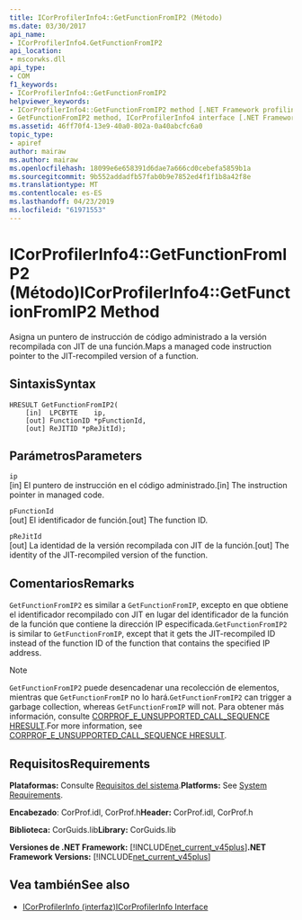 ```yaml
---
title: ICorProfilerInfo4::GetFunctionFromIP2 (Método)
ms.date: 03/30/2017
api_name:
- ICorProfilerInfo4.GetFunctionFromIP2
api_location:
- mscorwks.dll
api_type:
- COM
f1_keywords:
- ICorProfilerInfo4::GetFunctionFromIP2
helpviewer_keywords:
- ICorProfilerInfo4::GetFunctionFromIP2 method [.NET Framework profiling]
- GetFunctionFromIP2 method, ICorProfilerInfo4 interface [.NET Framework profiling]
ms.assetid: 46ff70f4-13e9-40a0-802a-0a40abcfc6a0
topic_type:
- apiref
author: mairaw
ms.author: mairaw
ms.openlocfilehash: 18099e6e658391d6dae7a666cd0cebefa5859b1a
ms.sourcegitcommit: 9b552addadfb57fab0b9e7852ed4f1f1b8a42f8e
ms.translationtype: MT
ms.contentlocale: es-ES
ms.lasthandoff: 04/23/2019
ms.locfileid: "61971553"
---
```

# <a name="icorprofilerinfo4getfunctionfromip2-method"></a><span data-ttu-id="98ad0-102">ICorProfilerInfo4::GetFunctionFromIP2 (Método)</span><span class="sxs-lookup"><span data-stu-id="98ad0-102">ICorProfilerInfo4::GetFunctionFromIP2 Method</span></span>
<span data-ttu-id="98ad0-103">Asigna un puntero de instrucción de código administrado a la versión recompilada con JIT de una función.</span><span class="sxs-lookup"><span data-stu-id="98ad0-103">Maps a managed code instruction pointer to the JIT-recompiled version of a function.</span></span>  
  
## <a name="syntax"></a><span data-ttu-id="98ad0-104">Sintaxis</span><span class="sxs-lookup"><span data-stu-id="98ad0-104">Syntax</span></span>  
  
```  
HRESULT GetFunctionFromIP2(  
    [in]  LPCBYTE    ip,  
    [out] FunctionID *pFunctionId,  
    [out] ReJITID *pReJitId);  
```  
  
## <a name="parameters"></a><span data-ttu-id="98ad0-105">Parámetros</span><span class="sxs-lookup"><span data-stu-id="98ad0-105">Parameters</span></span>  
 `ip`  
 <span data-ttu-id="98ad0-106">[in] El puntero de instrucción en el código administrado.</span><span class="sxs-lookup"><span data-stu-id="98ad0-106">[in] The instruction pointer in managed code.</span></span>  
  
 `pFunctionId`  
 <span data-ttu-id="98ad0-107">[out] El identificador de función.</span><span class="sxs-lookup"><span data-stu-id="98ad0-107">[out] The function ID.</span></span>  
  
 `pReJitId`  
 <span data-ttu-id="98ad0-108">[out] La identidad de la versión recompilada con JIT de la función.</span><span class="sxs-lookup"><span data-stu-id="98ad0-108">[out] The identity of the JIT-recompiled version of the function.</span></span>  
  
## <a name="remarks"></a><span data-ttu-id="98ad0-109">Comentarios</span><span class="sxs-lookup"><span data-stu-id="98ad0-109">Remarks</span></span>  
 <span data-ttu-id="98ad0-110">`GetFunctionFromIP2` es similar a `GetFunctionFromIP`, excepto en que obtiene el identificador recompilado con JIT en lugar del identificador de la función de la función que contiene la dirección IP especificada.</span><span class="sxs-lookup"><span data-stu-id="98ad0-110">`GetFunctionFromIP2` is similar to `GetFunctionFromIP`, except that it gets the JIT-recompiled ID instead of the function ID of the function that contains the specified IP address.</span></span>  
  
> [!NOTE]
>  <span data-ttu-id="98ad0-111">`GetFunctionFromIP2` puede desencadenar una recolección de elementos, mientras que `GetFunctionFromIP` no lo hará.</span><span class="sxs-lookup"><span data-stu-id="98ad0-111">`GetFunctionFromIP2` can trigger a garbage collection, whereas `GetFunctionFromIP` will not.</span></span>  <span data-ttu-id="98ad0-112">Para obtener más información, consulte [CORPROF_E_UNSUPPORTED_CALL_SEQUENCE HRESULT](../../../../docs/framework/unmanaged-api/profiling/corprof-e-unsupported-call-sequence-hresult.md).</span><span class="sxs-lookup"><span data-stu-id="98ad0-112">For more information, see [CORPROF_E_UNSUPPORTED_CALL_SEQUENCE HRESULT](../../../../docs/framework/unmanaged-api/profiling/corprof-e-unsupported-call-sequence-hresult.md).</span></span>  
  
## <a name="requirements"></a><span data-ttu-id="98ad0-113">Requisitos</span><span class="sxs-lookup"><span data-stu-id="98ad0-113">Requirements</span></span>  
 <span data-ttu-id="98ad0-114">**Plataformas:** Consulte [Requisitos del sistema](../../../../docs/framework/get-started/system-requirements.md).</span><span class="sxs-lookup"><span data-stu-id="98ad0-114">**Platforms:** See [System Requirements](../../../../docs/framework/get-started/system-requirements.md).</span></span>  
  
 <span data-ttu-id="98ad0-115">**Encabezado**: CorProf.idl, CorProf.h</span><span class="sxs-lookup"><span data-stu-id="98ad0-115">**Header:** CorProf.idl, CorProf.h</span></span>  
  
 <span data-ttu-id="98ad0-116">**Biblioteca:** CorGuids.lib</span><span class="sxs-lookup"><span data-stu-id="98ad0-116">**Library:** CorGuids.lib</span></span>  
  
 <span data-ttu-id="98ad0-117">**Versiones de .NET Framework:** [!INCLUDE[net_current_v45plus](../../../../includes/net-current-v45plus-md.md)]</span><span class="sxs-lookup"><span data-stu-id="98ad0-117">**.NET Framework Versions:** [!INCLUDE[net_current_v45plus](../../../../includes/net-current-v45plus-md.md)]</span></span>  
  
## <a name="see-also"></a><span data-ttu-id="98ad0-118">Vea también</span><span class="sxs-lookup"><span data-stu-id="98ad0-118">See also</span></span>

- [<span data-ttu-id="98ad0-119">ICorProfilerInfo (interfaz)</span><span class="sxs-lookup"><span data-stu-id="98ad0-119">ICorProfilerInfo Interface</span></span>](../../../../docs/framework/unmanaged-api/profiling/icorprofilerinfo-interface.md)
